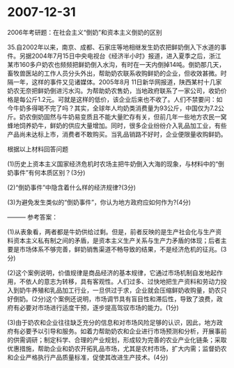 # 2007-12-31

2006年考研题：在社会主义“倒奶”和资本主义倒奶的区别

35.自2002年以来，南京、成都、石家庄等地相继发生奶农把鲜奶倒入下水道的事件。另据2004年7月15日中央电视台《经济半小时》报道，进入夏季之后，浙江某市160多户奶农也频频把鲜奶倒入水沟，有时在一天内倒掉14吨。倒奶那几天，畜牧兽医站的工作人员分头外出，帮助奶农联系收购鲜奶的企业，但收效甚微。时隔一年，这样的事件又见诸媒体。2005年8月 11日新华网报道，陕西某村十几家奶农无奈把鲜奶倒进污水沟。为帮助奶农售奶，当地政府联系了一家公司，收奶价格是每公斤1.2元。可就是这样的低价，该企业后来也不收了。人们不禁要问：如今牛奶多得喝不完了吗？其实，全球年人均奶类消费量为93公斤，中国仅为7.2公斤。奶农倒奶固然与牛奶易变质且不能大量贮存有关，但前几年一些地方农民一窝蜂地饲养奶牛，鲜奶的供应大量增加。同时，很多企业纷纷介入乳品加工业，有些产品尚未达标上市，消费者不敢购买。当乳品销路不好时，企业便限量收购鲜奶。

根据以上材料回答问题

(1)历史上资本主义国家经济危机时农场主把牛奶倒入大海的现象，与材料中的“倒奶事件”有何本质区别？(3分)

(2)“倒奶事件”中隐含着什么样的经济规律?(3分)

(3)为避免发生类似的“倒奶事件”，你认为地方政府应如何作为?(4分)

——— 参考答案：

(1)从表象看，两者都是牛奶供给过剩。但是，前者反映的是生产社会化与生产资料资本主义私有制之间的矛盾，是资本主义生产关系与生产力矛盾的体现；后者主要是市场体系不够完善，鲜奶销售渠道不畅导致的结果，不是经济危机的征兆。(3分)

(2)这个案例说明，价值规律是商品经济的基本规律，它通过市场机制自发地起作用，不依人的意志为转移，具有客观性。人们过多、过快地把生产资料和劳动力投入到奶牛养殖和乳品加工行业，一旦供过于求，企业就会压缩鲜奶收购量，奶农只好倒奶。(2分)这个案例还说明，市场调节具有盲目性和滞后性，导致了浪费，政府有必要对市场进行适度干预，逐步提高驾驭市场的能力。(1分)

(3)由于奶农和企业往往缺乏充分的信息和对市场风险足够的认识，因此，地方政府有必要予以引导和服务。如着力帮助奶农和企业进行市场预测和分析，开展事前的供需调研；制定科学、合理的产业规划，形成较为完善的农业产业化链条；采取优惠措施，帮助企业和奶农开拓乳品市场，尤其是农村市场，扩大内需；监督奶农和企业严格执行产品质量标准，促使其改进生产技术。(4分)
